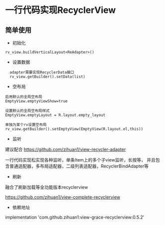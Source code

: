 # 一行代码实现RecyclerView
## 简单使用
* 初始化
```
rv_view.buildVerticalLayout<ReAdapter>()
```
* 设置数据
```
  adapter需要实现RecyclerData接口
  rv_view.getBuilder().setData(list)
```
* 空布局
```
启用默认的全局空布局
EmptyView.emptyViewShow=true

设置默认的全局空布局样式
EmptyView.emptyLayout = R.layout.empty_layout

单独为某个rv设置空布局
rv_view.getBuilder().setEmptyView(EmptyView(R.layout.el,this))

```
* 监听

建议配合 https://github.com/zihuan1/view-recycler-adapter

一行代码实现松实现各种监听，单条Item上的多个子view监听，长按等，
并且包含普通适配器，多布局适配器，二级列表适配器，RecyclerBindAdapter等

* 刷新

融合了刷新加载等全功能版本recyclerview

https://github.com/zihuan1/view-complete-recyclerview

* 依赖地址

implementation 'com.github.zihuan1:view-grace-recyclerview:0.5.2'
